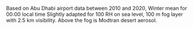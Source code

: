 Based on Abu Dhabi airport data between 2010 and 2020, Winter mean for 00:00 local time
Slightly adapted for 100 RH on sea level, 100 m fog layer with 2.5 km visibility.
Above the fog is Modtran desert aerosol.